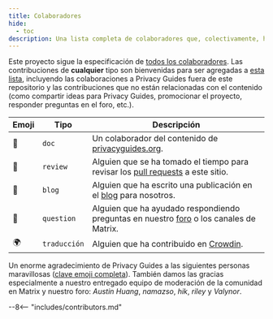 ```yaml
---
title: Colaboradores
hide:
  - toc
description: Una lista completa de colaboradores que, colectivamente, han tenido una enorme repercusión en el proyecto Privacy Guides.
---
```


<!-- Do NOT manually edit this file, please add yourself to the .all-contributorsrc file instead. See our GitHub Issues for more details -->

Este proyecto sigue la especificación de [todos los colaboradores](https://github.com/all-contributors/all-contributors). Las contribuciones de **cualquier** tipo son bienvenidas para ser agregadas a [esta lista](https://github.com/privacyguides/privacyguides.org/blob/main/.all-contributorsrc), incluyendo las colaboraciones a Privacy Guides fuera de este repositorio y las contribuciones que no están relacionadas con el contenido (como compartir ideas para Privacy Guides, promocionar el proyecto, responder preguntas en el foro, etc.).

| Emoji | Tipo         | Descripción                                                                                                                                                 |
| ----- | ------------ | ----------------------------------------------------------------------------------------------------------------------------------------------------------- |
| 📖    | `doc`        | Un colaborador del contenido de [privacyguides.org](https://www.privacyguides.org/es).                                      |
| 👀    | `review`     | Alguien que se ha tomado el tiempo para revisar los [pull requests](https://github.com/privacyguides/privacyguides.org/pulls) a este sitio. |
| 📝    | `blog`       | Alguien que ha escrito una publicación en el [blog](https://blog.privacyguides.org) para nosotros.                                          |
| 💬    | `question`   | Alguien que ha ayudado respondiendo preguntas en nuestro [foro](https://discuss.privacyguides.net) o los canales de Matrix.                 |
| 🌍    | `traducción` | Alguien que ha contribuido en [Crowdin](https://crowdin.com/project/privacyguides).                                                         |

Un enorme agradecimiento de Privacy Guides a las siguientes personas maravillosas ([clave emoji completa](https://allcontributors.org/docs/en/emoji-key)). También damos las gracias especialmente a nuestro entregado equipo de moderación de la comunidad en Matrix y nuestro foro: _Austin Huang_, _namazso_, _hik_, _riley_ y _Valynor_.

\--8<-- "includes/contributors.md"

